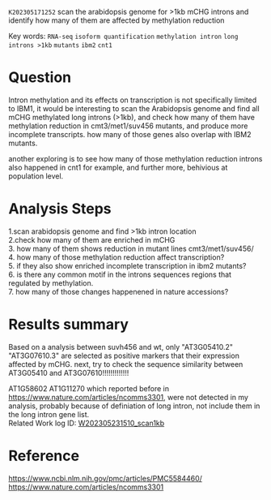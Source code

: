 `K202305171252` scan the arabidopsis genome for >1kb mCHG introns and identify how many of them are affected by methylation reduction
 
Key words:  `RNA-seq` `isoform quantification` `methylation intron` `long introns >1kb` `mutants` `ibm2` `cnt1`
 
# Question

Intron methylation and its effects on transcription is not specifically limited to IBM1, it would be interesting to scan the Arabidopsis genome
and find all mCHG methylated long introns (>1kb), and check how many of them have methylation reduction in cmt3/met1/suv456 mutants, and produce more
incomplete transcripts. how many of those genes also overlap with IBM2 mutants.

another exploring is to see how many of those methylation reduction introns also happened in cnt1 for example, and further more, behivious at population level.

# Analysis Steps

1.scan arabidopsis genome and find >1kb intron location  
2.check how many of them are enriched in mCHG  
3. how many of them shows reduction in mutant lines cmt3/met1/suv456/  
4. how many of those methylation reduction affect transcription?  
5. if they also show enriched incomplete transcription in ibm2 mutants?  
6. is there any common motif in the introns sequences regions that regulated by methylation.   
7. how many of those changes happenened in nature accessions?  

# Results summary  

Based on a analysis between suvh456 and wt, only "AT3G05410.2" "AT3G07610.3" are selected as positive markers that their expression affected by mCHG.
next, try to check the sequence similarity between AT3G05410 and AT3G07610!!!!!!!!!!!!!


AT1G58602
AT1G11270
which reported before in https://www.nature.com/articles/ncomms3301, were not detected in my analysis, probably because of definiation of long intron, not include them in the long intron gene list.  
Related Work log ID: [W202305231510_scan1kb](https://github.com/yz46606/Working_record/blob/main/W202305231510_scan1kb.md)

# Reference
https://www.ncbi.nlm.nih.gov/pmc/articles/PMC5584460/
https://www.nature.com/articles/ncomms3301
